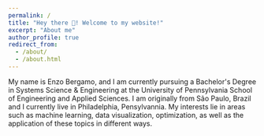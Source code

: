 ```yaml
---
permalink: /
title: "Hey there 👋! Welcome to my website!"
excerpt: "About me"
author_profile: true
redirect_from: 
  - /about/
  - /about.html
---
```


My name is Enzo Bergamo, and I am currently pursuing a Bachelor's Degree in Systems Science & Engineering at the University of Pennsylvania School of Engineering and Applied Sciences. I am originally from São Paulo, Brazil and I currently live in Philadelphia, Pensylvannia. My interests lie in areas such as machine learning, data visualization, optimization, as well as the application of these topics in different ways.
